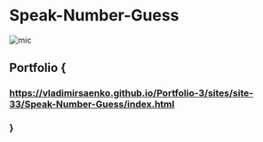 # Speak-Number-Guess

![mic](https://user-images.githubusercontent.com/56477695/141676918-0503f56b-06d7-4ca2-8aa0-7d2275cda42b.png)

## Portfolio {

### https://vladimirsaenko.github.io/Portfolio-3/sites/site-33/Speak-Number-Guess/index.html

### }
